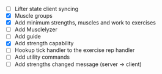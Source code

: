 - [ ] Lifter state client syncing
- [x] Muscle groups
- [x] Add minimum strengths, muscles and work to exercises
- [ ] Add Musclelyzer
- [ ] Add guide
- [x] Add strength capability
- [ ] Hookup tick handler to the exercise rep handler
- [ ] Add utility commands
- [ ] Add strengths changed message (server -> client)